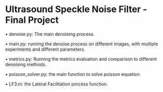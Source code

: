 # Ultrasound Speckle Noise Filter - Final Project

•	denoise.py: The main denoising process.

•	main.py: running the denoise process on different images, with multiple experiments and different parameters.

•	metrics.py: Running the metrics evaluation and comparison to different denoising methods.

•	poisson_solver.py: the main function to solve poisson equation.

•	LF3.m: the Lateral Facilitation process function.


